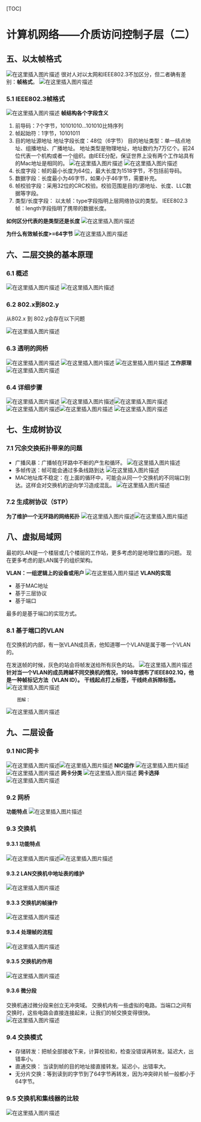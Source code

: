 [TOC]

# 计算机网络——介质访问控制子层（二）
## 五、以太帧格式
![在这里插入图片描述](https://img-blog.csdnimg.cn/20190805145958670.png?x-oss-process=image/watermark,type_ZmFuZ3poZW5naGVpdGk,shadow_10,text_aHR0cHM6Ly9ibG9nLmNzZG4ubmV0L0NvZGVGYXJtZXJfXw==,size_16,color_FFFFFF,t_70)
很对人对以太网和IEEE802.3不加区分，但二者确有差别：**帧格式**。
![在这里插入图片描述](https://img-blog.csdnimg.cn/20190805150104378.png?x-oss-process=image/watermark,type_ZmFuZ3poZW5naGVpdGk,shadow_10,text_aHR0cHM6Ly9ibG9nLmNzZG4ubmV0L0NvZGVGYXJtZXJfXw==,size_16,color_FFFFFF,t_70)
### 5.1 IEEE802.3帧格式
![在这里插入图片描述](https://img-blog.csdnimg.cn/2019080515154114.png?x-oss-process=image/watermark,type_ZmFuZ3poZW5naGVpdGk,shadow_10,text_aHR0cHM6Ly9ibG9nLmNzZG4ubmV0L0NvZGVGYXJtZXJfXw==,size_16,color_FFFFFF,t_70)
**帧结构各个字段含义**

1. 前导码：7个字节，10101010...101010比特序列
2. 帧起始符：1字节，10101011
3. 目的地址源地址
	地址字段长度：48位（6字节）
	目的地址类型：单一结点地址、组播地址、广播地址。
	地址类型是物理地址，地址数约为7万亿个。前24位代表一个机构或者一个组织。由IEEE分配，保证世界上没有两个工作站具有的Mac地址是相同的。
	![在这里插入图片描述](https://img-blog.csdnimg.cn/2019080515212220.png)
	![在这里插入图片描述](https://img-blog.csdnimg.cn/20190805152414564.png?x-oss-process=image/watermark,type_ZmFuZ3poZW5naGVpdGk,shadow_10,text_aHR0cHM6Ly9ibG9nLmNzZG4ubmV0L0NvZGVGYXJtZXJfXw==,size_16,color_FFFFFF,t_70)
4. 长度字段：帧的最小长度为64位，最大长度为1518字节，不包括前导码。
5. 数据字段：长度最小为46字节，如果小于46字节，需要补充。
6. 帧校验字段：采用32位的CRC校验。校验范围是目的/源地址、长度、LLC数据等字段。
7. 类型/长度字段：
	以太帧：type字段指明上层网络协议的类型。
	IEEE802.3帧：length字段指明了携带的数据长度。

**如何区分代表的是类型还是长度**
![在这里插入图片描述](https://img-blog.csdnimg.cn/20190805153625830.png?x-oss-process=image/watermark,type_ZmFuZ3poZW5naGVpdGk,shadow_10,text_aHR0cHM6Ly9ibG9nLmNzZG4ubmV0L0NvZGVGYXJtZXJfXw==,size_16,color_FFFFFF,t_70)

**为什么有效帧长度>=64字节**
![在这里插入图片描述](https://img-blog.csdnimg.cn/2019080515364358.png?x-oss-process=image/watermark,type_ZmFuZ3poZW5naGVpdGk,shadow_10,text_aHR0cHM6Ly9ibG9nLmNzZG4ubmV0L0NvZGVGYXJtZXJfXw==,size_16,color_FFFFFF,t_70)
## 六、二层交换的基本原理
### 6.1 概述
![在这里插入图片描述](https://img-blog.csdnimg.cn/20190805154925369.png?x-oss-process=image/watermark,type_ZmFuZ3poZW5naGVpdGk,shadow_10,text_aHR0cHM6Ly9ibG9nLmNzZG4ubmV0L0NvZGVGYXJtZXJfXw==,size_16,color_FFFFFF,t_70)
![在这里插入图片描述](https://img-blog.csdnimg.cn/20190805154949472.png?x-oss-process=image/watermark,type_ZmFuZ3poZW5naGVpdGk,shadow_10,text_aHR0cHM6Ly9ibG9nLmNzZG4ubmV0L0NvZGVGYXJtZXJfXw==,size_16,color_FFFFFF,t_70)
### 6.2 802.x到802.y
从802.x 到 802.y会存在以下问题

![在这里插入图片描述](https://img-blog.csdnimg.cn/20190805160058518.png?x-oss-process=image/watermark,type_ZmFuZ3poZW5naGVpdGk,shadow_10,text_aHR0cHM6Ly9ibG9nLmNzZG4ubmV0L0NvZGVGYXJtZXJfXw==,size_16,color_FFFFFF,t_70)
### 6.3 透明的网桥
![在这里插入图片描述](https://img-blog.csdnimg.cn/20190805161250550.png?x-oss-process=image/watermark,type_ZmFuZ3poZW5naGVpdGk,shadow_10,text_aHR0cHM6Ly9ibG9nLmNzZG4ubmV0L0NvZGVGYXJtZXJfXw==,size_16,color_FFFFFF,t_70)
![在这里插入图片描述](https://img-blog.csdnimg.cn/20190805161312473.png?x-oss-process=image/watermark,type_ZmFuZ3poZW5naGVpdGk,shadow_10,text_aHR0cHM6Ly9ibG9nLmNzZG4ubmV0L0NvZGVGYXJtZXJfXw==,size_16,color_FFFFFF,t_70)
![在这里插入图片描述](https://img-blog.csdnimg.cn/20190805161322124.png?x-oss-process=image/watermark,type_ZmFuZ3poZW5naGVpdGk,shadow_10,text_aHR0cHM6Ly9ibG9nLmNzZG4ubmV0L0NvZGVGYXJtZXJfXw==,size_16,color_FFFFFF,t_70)
**工作原理**
![在这里插入图片描述](https://img-blog.csdnimg.cn/20190805161355520.png?x-oss-process=image/watermark,type_ZmFuZ3poZW5naGVpdGk,shadow_10,text_aHR0cHM6Ly9ibG9nLmNzZG4ubmV0L0NvZGVGYXJtZXJfXw==,size_16,color_FFFFFF,t_70)
### 6.4 详细步骤
![在这里插入图片描述](https://img-blog.csdnimg.cn/20190805161538548.png?x-oss-process=image/watermark,type_ZmFuZ3poZW5naGVpdGk,shadow_10,text_aHR0cHM6Ly9ibG9nLmNzZG4ubmV0L0NvZGVGYXJtZXJfXw==,size_16,color_FFFFFF,t_70)
![在这里插入图片描述](https://img-blog.csdnimg.cn/20190805161549852.png?x-oss-process=image/watermark,type_ZmFuZ3poZW5naGVpdGk,shadow_10,text_aHR0cHM6Ly9ibG9nLmNzZG4ubmV0L0NvZGVGYXJtZXJfXw==,size_16,color_FFFFFF,t_70)![在这里插入图片描述](https://img-blog.csdnimg.cn/2019080516160385.png?x-oss-process=image/watermark,type_ZmFuZ3poZW5naGVpdGk,shadow_10,text_aHR0cHM6Ly9ibG9nLmNzZG4ubmV0L0NvZGVGYXJtZXJfXw==,size_16,color_FFFFFF,t_70)![在这里插入图片描述](https://img-blog.csdnimg.cn/20190805161615673.png?x-oss-process=image/watermark,type_ZmFuZ3poZW5naGVpdGk,shadow_10,text_aHR0cHM6Ly9ibG9nLmNzZG4ubmV0L0NvZGVGYXJtZXJfXw==,size_16,color_FFFFFF,t_70)![在这里插入图片描述](https://img-blog.csdnimg.cn/20190805161628390.png?x-oss-process=image/watermark,type_ZmFuZ3poZW5naGVpdGk,shadow_10,text_aHR0cHM6Ly9ibG9nLmNzZG4ubmV0L0NvZGVGYXJtZXJfXw==,size_16,color_FFFFFF,t_70)
![在这里插入图片描述](https://img-blog.csdnimg.cn/20190805161701851.png?x-oss-process=image/watermark,type_ZmFuZ3poZW5naGVpdGk,shadow_10,text_aHR0cHM6Ly9ibG9nLmNzZG4ubmV0L0NvZGVGYXJtZXJfXw==,size_16,color_FFFFFF,t_70)
## 七、生成树协议
### 7.1 冗余交换拓扑带来的问题

- 广播风暴：广播帧在环路中不断的产生和循环。
![在这里插入图片描述](https://img-blog.csdnimg.cn/20190805170643944.png?x-oss-process=image/watermark,type_ZmFuZ3poZW5naGVpdGk,shadow_10,text_aHR0cHM6Ly9ibG9nLmNzZG4ubmV0L0NvZGVGYXJtZXJfXw==,size_16,color_FFFFFF,t_70)
- 多帧传送：帧可能会通过多条线路到达
	![在这里插入图片描述](https://img-blog.csdnimg.cn/20190805170940592.png?x-oss-process=image/watermark,type_ZmFuZ3poZW5naGVpdGk,shadow_10,text_aHR0cHM6Ly9ibG9nLmNzZG4ubmV0L0NvZGVGYXJtZXJfXw==,size_16,color_FFFFFF,t_70)
- MAC地址库不稳定：在上面的循环中，可能会从同一个交换机的不同端口到达。这样会对交换机的逆向学习造成混乱。
	![在这里插入图片描述](https://img-blog.csdnimg.cn/20190805171247290.png?x-oss-process=image/watermark,type_ZmFuZ3poZW5naGVpdGk,shadow_10,text_aHR0cHM6Ly9ibG9nLmNzZG4ubmV0L0NvZGVGYXJtZXJfXw==,size_16,color_FFFFFF,t_70)
### 7.2 生成树协议（STP）
**为了维护一个无环路的网络拓扑**
![在这里插入图片描述](https://img-blog.csdnimg.cn/20190805171451321.png?x-oss-process=image/watermark,type_ZmFuZ3poZW5naGVpdGk,shadow_10,text_aHR0cHM6Ly9ibG9nLmNzZG4ubmV0L0NvZGVGYXJtZXJfXw==,size_16,color_FFFFFF,t_70)![在这里插入图片描述](https://img-blog.csdnimg.cn/20190805171529306.png?x-oss-process=image/watermark,type_ZmFuZ3poZW5naGVpdGk,shadow_10,text_aHR0cHM6Ly9ibG9nLmNzZG4ubmV0L0NvZGVGYXJtZXJfXw==,size_16,color_FFFFFF,t_70)
## 八、虚拟局域网
最初的LAN是一个楼层或几个楼层的工作站，更多考虑的是地理位置的问题。
现在更多考虑的是LAN属于的组织架构。

**VLAN：一组逻辑上的设备或用户**
![在这里插入图片描述](https://img-blog.csdnimg.cn/20190805172413368.png)
**VLAN的实现**

- 基于MAC地址
- 基于三层协议
- 基于端口

最多的是基于端口的实现方式。

### 8.1 基于端口的VLAN
在交换机的内部，有一张VLAN成员表，他知道哪一个VLAN是属于哪一个VLAN的。

在发送帧的时候，灰色的站会将帧发送给所有灰色的站。
![在这里插入图片描述](https://img-blog.csdnimg.cn/20190805172935110.png?x-oss-process=image/watermark,type_ZmFuZ3poZW5naGVpdGk,shadow_10,text_aHR0cHM6Ly9ibG9nLmNzZG4ubmV0L0NvZGVGYXJtZXJfXw==,size_16,color_FFFFFF,t_70)
**针对当一个VLAN的成员跨越不同交换机的情况，1998年颁布了IEEE802.1Q，他是一种帧标记方法（VLAN ID）。**
**干线起点打上标签，干线终点拆除标签。**
![在这里插入图片描述](https://img-blog.csdnimg.cn/20190805173316283.png?x-oss-process=image/watermark,type_ZmFuZ3poZW5naGVpdGk,shadow_10,text_aHR0cHM6Ly9ibG9nLmNzZG4ubmV0L0NvZGVGYXJtZXJfXw==,size_16,color_FFFFFF,t_70)

		图解：

![在这里插入图片描述](https://img-blog.csdnimg.cn/20190805173402622.png?x-oss-process=image/watermark,type_ZmFuZ3poZW5naGVpdGk,shadow_10,text_aHR0cHM6Ly9ibG9nLmNzZG4ubmV0L0NvZGVGYXJtZXJfXw==,size_16,color_FFFFFF,t_70)
## 九、二层设备
### 9.1 NIC网卡
![在这里插入图片描述](https://img-blog.csdnimg.cn/20190805195339338.png?x-oss-process=image/watermark,type_ZmFuZ3poZW5naGVpdGk,shadow_10,text_aHR0cHM6Ly9ibG9nLmNzZG4ubmV0L0NvZGVGYXJtZXJfXw==,size_16,color_FFFFFF,t_70)![在这里插入图片描述](https://img-blog.csdnimg.cn/20190805195517454.png?x-oss-process=image/watermark,type_ZmFuZ3poZW5naGVpdGk,shadow_10,text_aHR0cHM6Ly9ibG9nLmNzZG4ubmV0L0NvZGVGYXJtZXJfXw==,size_16,color_FFFFFF,t_70)
**NIC运作**
![在这里插入图片描述](https://img-blog.csdnimg.cn/20190805201302116.png?x-oss-process=image/watermark,type_ZmFuZ3poZW5naGVpdGk,shadow_10,text_aHR0cHM6Ly9ibG9nLmNzZG4ubmV0L0NvZGVGYXJtZXJfXw==,size_16,color_FFFFFF,t_70)![在这里插入图片描述](https://img-blog.csdnimg.cn/20190805201310487.png)
**网卡分类**
![在这里插入图片描述](https://img-blog.csdnimg.cn/20190805201337762.png?x-oss-process=image/watermark,type_ZmFuZ3poZW5naGVpdGk,shadow_10,text_aHR0cHM6Ly9ibG9nLmNzZG4ubmV0L0NvZGVGYXJtZXJfXw==,size_16,color_FFFFFF,t_70)
**网卡选择**
![在这里插入图片描述](https://img-blog.csdnimg.cn/20190805201359682.png?x-oss-process=image/watermark,type_ZmFuZ3poZW5naGVpdGk,shadow_10,text_aHR0cHM6Ly9ibG9nLmNzZG4ubmV0L0NvZGVGYXJtZXJfXw==,size_16,color_FFFFFF,t_70)
### 9.2 网桥
**功能特点**
![在这里插入图片描述](https://img-blog.csdnimg.cn/20190805201445887.png)
### 9.3 交换机
#### 9.3.1 功能特点
![在这里插入图片描述](https://img-blog.csdnimg.cn/20190805201723426.png?x-oss-process=image/watermark,type_ZmFuZ3poZW5naGVpdGk,shadow_10,text_aHR0cHM6Ly9ibG9nLmNzZG4ubmV0L0NvZGVGYXJtZXJfXw==,size_16,color_FFFFFF,t_70)![在这里插入图片描述](https://img-blog.csdnimg.cn/20190805201737381.png?x-oss-process=image/watermark,type_ZmFuZ3poZW5naGVpdGk,shadow_10,text_aHR0cHM6Ly9ibG9nLmNzZG4ubmV0L0NvZGVGYXJtZXJfXw==,size_16,color_FFFFFF,t_70)
#### 9.3.2 LAN交换机中地址表的维护
![在这里插入图片描述](https://img-blog.csdnimg.cn/20190805201823170.png?x-oss-process=image/watermark,type_ZmFuZ3poZW5naGVpdGk,shadow_10,text_aHR0cHM6Ly9ibG9nLmNzZG4ubmV0L0NvZGVGYXJtZXJfXw==,size_16,color_FFFFFF,t_70)
#### 9.3.3 交换机的帧操作
![在这里插入图片描述](https://img-blog.csdnimg.cn/20190805201902457.png?x-oss-process=image/watermark,type_ZmFuZ3poZW5naGVpdGk,shadow_10,text_aHR0cHM6Ly9ibG9nLmNzZG4ubmV0L0NvZGVGYXJtZXJfXw==,size_16,color_FFFFFF,t_70)
#### 9.3.4 处理帧的流程
![在这里插入图片描述](https://img-blog.csdnimg.cn/20190805201931843.png?x-oss-process=image/watermark,type_ZmFuZ3poZW5naGVpdGk,shadow_10,text_aHR0cHM6Ly9ibG9nLmNzZG4ubmV0L0NvZGVGYXJtZXJfXw==,size_16,color_FFFFFF,t_70)
#### 9.3.5 交换机的作用
![在这里插入图片描述](https://img-blog.csdnimg.cn/20190805202138489.png)
#### 9.3.6 微分段
交换机通过微分段来创立无冲突域。
交换机内有一些虚拟的电路。当端口之间有交换时，这些电路会直接连接起来，让我们的帧交换变得很快。
![在这里插入图片描述](https://img-blog.csdnimg.cn/20190805202542826.png?x-oss-process=image/watermark,type_ZmFuZ3poZW5naGVpdGk,shadow_10,text_aHR0cHM6Ly9ibG9nLmNzZG4ubmV0L0NvZGVGYXJtZXJfXw==,size_16,color_FFFFFF,t_70)
### 9.4 交换模式
- 存储转发：把帧全部接收下来，计算校验和，检查没错误再转发。延迟大，出错率小。
- 直通交换： 当读到帧的目的地址接直接转发。延迟小，出错率大。
- 无分片交换：等到读到的字节到了64字节再转发，因为冲突碎片帧一般都小于64字节。

### 9.5 交换机和集线器的比较
![在这里插入图片描述](https://img-blog.csdnimg.cn/20190805203230635.png?x-oss-process=image/watermark,type_ZmFuZ3poZW5naGVpdGk,shadow_10,text_aHR0cHM6Ly9ibG9nLmNzZG4ubmV0L0NvZGVGYXJtZXJfXw==,size_16,color_FFFFFF,t_70)